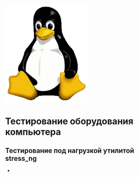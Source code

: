![tux](image/tux.png)

# Тестирование оборудования компьютера

## Тестирование под нагрузкой утилитой stress_ng
- []()